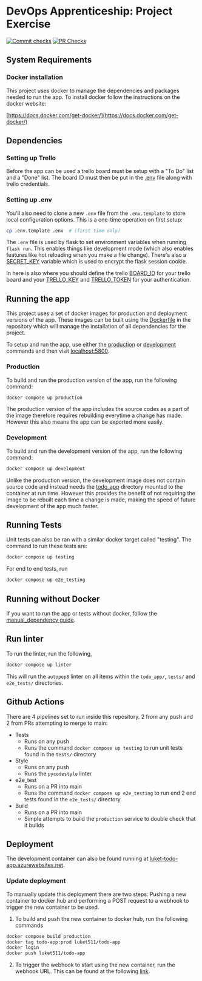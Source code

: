# DevOps Apprenticeship: Project Exercise

[![Commit checks](https://github.com/luket411/DevOps-Course-Starter/actions/workflows/on-commit.yml/badge.svg?branch=main)](https://github.com/luket411/DevOps-Course-Starter/actions/workflows/on-commit.yml)
[![PR Checks](https://github.com/luket411/DevOps-Course-Starter/actions/workflows/on-PR.yml/badge.svg?branch=main)](https://github.com/luket411/DevOps-Course-Starter/actions/workflows/on-PR.yml)

## System Requirements

### Docker installation

This project uses docker to manage the dependencies and packages needed to run the app.
To install docker follow the instructions on the docker website:

[https://docs.docker.com/get-docker/](https://docs.docker.com/get-docker/)

## Dependencies

### Setting up Trello

Before the app can be used a trello board must be setup with a "To Do" list and a "Done" list. The board ID must then be put in the [.env](./.env) file along with trello credentials.

### Setting up .env

You'll also need to clone a new `.env` file from the `.env.template` to store local configuration options. This is a one-time operation on first setup:

```bash
cp .env.template .env  # (first time only)
```

The `.env` file is used by flask to set environment variables when running `flask run`. This enables things like development mode (which also enables features like hot reloading when you make a file change). There's also a [SECRET_KEY](https://flask.palletsprojects.com/en/1.1.x/config/#SECRET_KEY) variable which is used to encrypt the flask session cookie.

In here is also where you should define the trello [BOARD_ID](./.env#L9) for your trello board and your [TRELLO_KEY](./.env#L11) and [TRELLO_TOKEN](./.env#L12) for your authentication.

## Running the app

This project uses a set of docker images for production and deployment versions of the app. These images can be built using the [Dockerfile](Dockerfile) in the repository which will manage the installation of all dependencies for the project.

To setup and run the app, use either the [production](#production) or [development](#development) commands and then visit [localhost:5800](http://localhost:5800).

### Production

To build and run the production version of the app, run the following command:

```bash
docker compose up production
```

The production version of the app includes the source codes as a part of the image therefore requires rebuilding everytime a change has made. However this also means the app can be exported more easily.

### Development

To build and run the development version of the app, run the following command:

```bash
docker compose up development
```

Unlike the production version, the development image does not contain source code and instead needs the [todo_app](./todo_app/) directory mounted to the container at run time. However this provides the benefit of not requiring the image to be rebuilt each time a change is made, making the speed of future development of the app much faster.

## Running Tests

Unit tests can also be ran with a similar docker target called "testing". The command to run these tests are:

```bash
docker compose up testing
```

For end to end tests, run

```bash
docker compose up e2e_testing
```

## Running without Docker

If you want to run the app or tests without docker, follow the [manual_dependency guide](./manual_dependencies.md).

## Run linter

To run the linter, run the following,

```bash
docker compose up linter
```

This will run the `autopep8` linter on all items within the `todo_app/`, `tests/` and `e2e_tests/` directories.

## Github Actions

There are 4 pipelines set to run inside this repository. 2 from any push and 2 from PRs attempting to merge to main:

- Tests
  - Runs on any push
  - Runs the command `docker compose up testing` to run unit tests found in the `tests/` directory
- Style
  - Runs on any push
  - Runs the `pycodestyle` linter
- e2e_test
  - Runs on a PR into main
  - Runs the command `docker compose up e2e_testing` to run end 2 end tests found in the `e2e_tests/` directory.
- Build
  - Runs on a PR into main
  - Simple attempts to build the `production` service to double check that it builds

## Deployment

The development container can also be found running at [luket-todo-app.azurewebsites.net](https://luket-todo-app.azurewebsites.net/).

### Update deployment

To manually update this deployment there are two steps: Pushing a new container to docker hub and performing a POST request to a webhook to trigger the new container to be used.

1. To build and push the new container to docker hub, run the following commands

```sh
docker compose build production
docker tag todo-app:prod luket511/todo-app
docker login
docker push luket511/todo-app
```

2. To trigger the webhook to start using the new container, run the webhook URL. This can be found at the following [link](https://portal.azure.com/#@softwireacademy.onmicrosoft.com/resource/subscriptions/d33b95c7-af3c-4247-9661-aa96d47fccc0/resourceGroups/Cohort27_LukTay_ProjectExercise/providers/Microsoft.Web/sites/luket-todo-app/vstscd).
